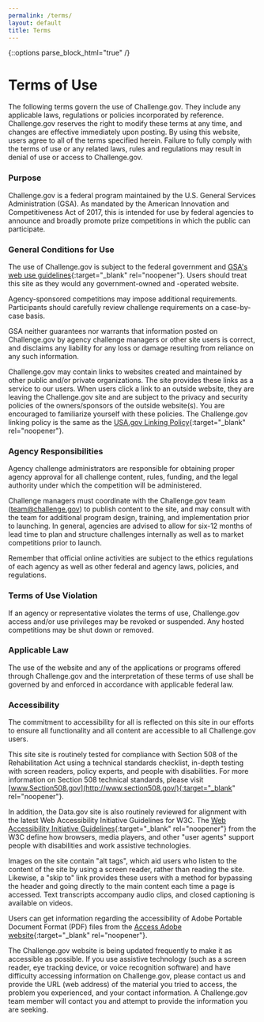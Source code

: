 ```yaml
---
permalink: /terms/
layout: default
title: Terms
---
```


{::options parse_block_html="true" /}
<div class="grid-container usa-prose">
<div class="grid-row  padding-x-8 margin-bottom-4">

# Terms of Use

The following terms govern the use of Challenge.gov. They include any applicable laws, regulations or policies incorporated by reference. Challenge.gov reserves the right to modify these terms at any time, and changes are effective immediately upon posting. By using this website, users agree to all of the terms specified herein. Failure to fully comply with the terms of use or any related laws, rules and regulations may result in denial of use or access to Challenge.gov.

### Purpose

Challenge.gov is a federal program maintained by the U.S. General Services Administration (GSA). As mandated by the American Innovation and Competitiveness Act of 2017, this is intended for use by federal agencies to announce and broadly promote prize competitions in which the public can participate. 

### General Conditions for Use

The use of Challenge.gov is subject to the federal government and [GSA's web use guidelines](https://www.gsa.gov/using-the-gsagov-website){:target="_blank" rel="noopener"}. Users should treat this site as they would any government-owned and -operated website.

Agency-sponsored competitions may impose additional requirements. Participants should carefully review challenge requirements on a case-by-case basis.

GSA neither guarantees nor warrants that information posted on Challenge.gov by agency challenge managers or other site users is correct, and disclaims any liability for any loss or damage resulting from reliance on any such information.

Challenge.gov may contain links to websites created and maintained by other public and/or private organizations. The site provides these links as a service to our users. When users click a link to an outside website, they are leaving the Challenge.gov site and are subject to the privacy and security policies of the owners/sponsors of the outside website(s). You are encouraged to familiarize yourself with these policies. The Challenge.gov linking policy is the same as the [USA.gov Linking Policy](https://www.usa.gov/linking-policy){:target="_blank" rel="noopener"}.

### Agency Responsibilities

Agency challenge administrators are responsible for obtaining proper agency approval for all challenge content, rules, funding, and the legal authority under which the competition will be administered.

Challenge managers must coordinate with the Challenge.gov team ([team@challenge.gov](mailto:team@challenge.gov)) to publish content to the site, and may consult with the team for additional program design, training, and implementation prior to launching. In general, agencies are advised to allow for six-12 months of lead time to plan and structure challenges internally as well as to market competitions prior to launch. 

Remember that official online activities are subject to the ethics regulations of each agency as well as other federal and agency laws, policies, and regulations.

### Terms of Use Violation

If an agency or representative violates the terms of use, Challenge.gov access and/or use privileges may be revoked or suspended. Any hosted competitions may be shut down or removed.

### Applicable Law

The use of the website and any of the applications or programs offered through Challenge.gov and the interpretation of these terms of use shall be governed by and enforced in accordance with applicable federal law.

### Accessibility

The commitment to accessibility for all is reflected on this site in our efforts to ensure all functionality and all content are accessible to all Challenge.gov users.

This site site is routinely tested for compliance with Section 508 of the Rehabilitation Act using a technical standards checklist, in-depth testing with screen readers, policy experts, and people with disabilities. For more information on Section 508 technical standards, please visit [www.Section508.gov](http://www.section508.gov/){:target="_blank" rel="noopener"}.

In addition, the Data.gov site is also routinely reviewed for alignment with the latest Web Accessibility Initiative Guidelines for W3C. The [Web Accessibility Initiative Guidelines](https://www.w3.org/WAI/){:target="_blank" rel="noopener"} from the W3C define how browsers, media players, and other "user agents" support people with disabilities and work assistive technologies.

Images on the site contain "alt tags", which aid users who listen to the content of the site by using a screen reader, rather than reading the site. Likewise, a "skip to" link provides these users with a method for bypassing the header and going directly to the main content each time a page is accessed. Text transcripts accompany audio clips, and closed captioning is available on videos.

Users can get information regarding the accessibility of Adobe Portable Document Format (PDF) files from the [Access Adobe website](https://www.adobe.com/accessibility.html){:target="_blank" rel="noopener"}.

The Challenge.gov website is being updated frequently to make it as accessible as possible. If you use assistive technology (such as a screen reader, eye tracking device, or voice recognition software) and have difficulty accessing information on Challenge.gov, please contact us and provide the URL (web address) of the material you tried to access, the problem you experienced, and your contact information. A Challenge.gov team member will contact you and attempt to provide the information you are seeking.
</div>
</div>
